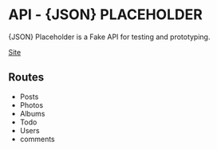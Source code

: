 # API - {JSON} PLACEHOLDER

{JSON} Placeholder is a Fake API for testing and prototyping.

[Site](https://jsonplaceholder.typicode.com/)

## Routes

+ Posts
+ Photos
+ Albums
+ Todo
+ Users
+ comments

